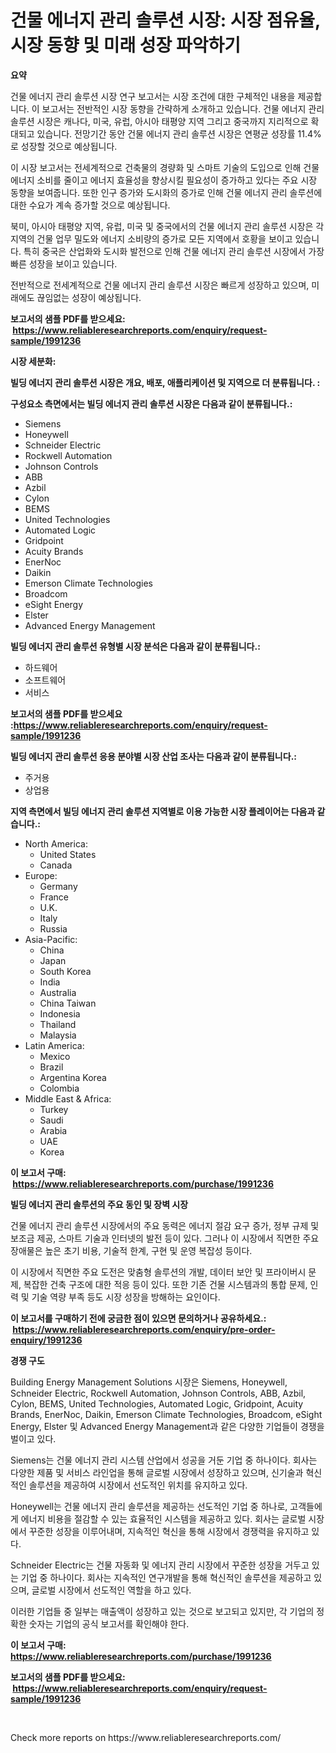 <p><h1>건물 에너지 관리 솔루션 시장: 시장 점유율, 시장 동향 및 미래 성장 파악하기</h1></p><p><strong>요약</strong></p>
<p><p>건물 에너지 관리 솔루션 시장 연구 보고서는 시장 조건에 대한 구체적인 내용을 제공합니다. 이 보고서는 전반적인 시장 동향을 간략하게 소개하고 있습니다. 건물 에너지 관리 솔루션 시장은 캐나다, 미국, 유럽, 아시아 태평양 지역 그리고 중국까지 지리적으로 확대되고 있습니다. 전망기간 동안 건물 에너지 관리 솔루션 시장은 연평균 성장률 11.4%로 성장할 것으로 예상됩니다. </p><p>이 시장 보고서는 전세계적으로 건축물의 경량화 및 스마트 기술의 도입으로 인해 건물 에너지 소비를 줄이고 에너지 효율성을 향상시킬 필요성이 증가하고 있다는 주요 시장 동향을 보여줍니다. 또한 인구 증가와 도시화의 증가로 인해 건물 에너지 관리 솔루션에 대한 수요가 계속 증가할 것으로 예상됩니다.</p><p>북미, 아시아 태평양 지역, 유럽, 미국 및 중국에서의 건물 에너지 관리 솔루션 시장은 각 지역의 건물 업무 밀도와 에너지 소비량의 증가로 모든 지역에서 호황을 보이고 있습니다. 특히 중국은 산업화와 도시화 발전으로 인해 건물 에너지 관리 솔루션 시장에서 가장 빠른 성장을 보이고 있습니다.</p><p>전반적으로 전세계적으로 건물 에너지 관리 솔루션 시장은 빠르게 성장하고 있으며, 미래에도 끊임없는 성장이 예상됩니다.</p></p>
<p><strong>보고서의 샘플 PDF를 받으세요: &nbsp;<a href="https://www.reliableresearchreports.com/enquiry/request-sample/1991236">https://www.reliableresearchreports.com/enquiry/request-sample/1991236</a></strong></p>
<p><strong>시장 세분화:</strong></p>
<p><strong> 빌딩 에너지 관리 솔루션 시장은 개요, 배포, 애플리케이션 및 지역으로 더 분류됩니다. :</strong></p>
<p><strong>구성요소 측면에서는 빌딩 에너지 관리 솔루션 시장은 다음과 같이 분류됩니다.:</strong></p>
<p><ul><li>Siemens</li><li>Honeywell</li><li>Schneider Electric</li><li>Rockwell Automation</li><li>Johnson Controls</li><li>ABB</li><li>Azbil</li><li>Cylon</li><li>BEMS</li><li>United Technologies</li><li>Automated Logic</li><li>Gridpoint</li><li>Acuity Brands</li><li>EnerNoc</li><li>Daikin</li><li>Emerson Climate Technologies</li><li>Broadcom</li><li>eSight Energy</li><li>Elster</li><li>Advanced Energy Management</li></ul></p>
<p><strong> 빌딩 에너지 관리 솔루션 유형별 시장 분석은 다음과 같이 분류됩니다.:</strong></p>
<p><ul><li>하드웨어</li><li>소프트웨어</li><li>서비스</li></ul></p>
<p><strong>보고서의 샘플 PDF를 받으세요 :<a href="https://www.reliableresearchreports.com/enquiry/request-sample/1991236">https://www.reliableresearchreports.com/enquiry/request-sample/1991236</a></strong></p>
<p><strong> 빌딩 에너지 관리 솔루션 응용 분야별 시장 산업 조사는 다음과 같이 분류됩니다.:</strong></p>
<p><ul><li>주거용</li><li>상업용</li></ul></p>
<p><strong>지역 측면에서 빌딩 에너지 관리 솔루션 지역별로 이용 가능한 시장 플레이어는 다음과 같습니다.:</strong></p>
<p><ul>
    <li>
        North America:
        <ul>
            <li>United States</li>
            <li>Canada</li>
        </ul>
    </li>
    <li>
        Europe:
        <ul>
            <li>Germany</li>
            <li>France</li>
            <li>U.K.</li>
            <li>Italy</li>
            <li>Russia</li>
        </ul>
    </li>
    <li>
        Asia-Pacific:
        <ul>
            <li>China</li>
            <li>Japan</li>
            <li>South Korea</li>
            <li>India</li>
            <li>Australia</li>
            <li>China Taiwan</li>
            <li>Indonesia</li>
            <li>Thailand</li>
            <li>Malaysia</li>
        </ul>
    </li>
    <li>
        Latin America:
        <ul>
            <li>Mexico</li>
            <li>Brazil</li>
            <li>Argentina Korea</li>
            <li>Colombia</li>
        </ul>
    </li>
    <li>
        Middle East & Africa:
        <ul>
            <li>Turkey</li>
            <li>Saudi</li>
            <li>Arabia</li>
            <li>UAE</li>
            <li>Korea</li>
        </ul>
    </li>
    </ul></p>
<p><strong>이 보고서 구매: &nbsp;<a href="https://www.reliableresearchreports.com/purchase/1991236">https://www.reliableresearchreports.com/purchase/1991236</a></strong></p>
<p><strong>빌딩 에너지 관리 솔루션의 주요 동인 및 장벽 시장</strong></p>
<p><p>건물 에너지 관리 솔루션 시장에서의 주요 동력은 에너지 절감 요구 증가, 정부 규제 및 보조금 제공, 스마트 기술과 인터넷의 발전 등이 있다. 그러나 이 시장에서 직면한 주요 장애물은 높은 초기 비용, 기술적 한계, 구현 및 운영 복잡성 등이다.</p><p>이 시장에서 직면한 주요 도전은 맞춤형 솔루션의 개발, 데이터 보안 및 프라이버시 문제, 복잡한 건축 구조에 대한 적응 등이 있다. 또한 기존 건물 시스템과의 통합 문제, 인력 및 기술 역량 부족 등도 시장 성장을 방해하는 요인이다.</p></p>
<p><strong>이 보고서를 구매하기 전에 궁금한 점이 있으면 문의하거나 공유하세요.: &nbsp;<a href="https://www.reliableresearchreports.com/enquiry/pre-order-enquiry/1991236">https://www.reliableresearchreports.com/enquiry/pre-order-enquiry/1991236</a></strong></p>
<p><strong>경쟁 구도</strong></p>
<p><p>Building Energy Management Solutions 시장은 Siemens, Honeywell, Schneider Electric, Rockwell Automation, Johnson Controls, ABB, Azbil, Cylon, BEMS, United Technologies, Automated Logic, Gridpoint, Acuity Brands, EnerNoc, Daikin, Emerson Climate Technologies, Broadcom, eSight Energy, Elster 및 Advanced Energy Management과 같은 다양한 기업들이 경쟁을 벌이고 있다.</p><p>Siemens는 건물 에너지 관리 시스템 산업에서 성공을 거둔 기업 중 하나이다. 회사는 다양한 제품 및 서비스 라인업을 통해 글로벌 시장에서 성장하고 있으며, 신기술과 혁신적인 솔루션을 제공하여 시장에서 선도적인 위치를 유지하고 있다.</p><p>Honeywell는 건물 에너지 관리 솔루션을 제공하는 선도적인 기업 중 하나로, 고객들에게 에너지 비용을 절감할 수 있는 효율적인 시스템을 제공하고 있다. 회사는 글로벌 시장에서 꾸준한 성장을 이루어내며, 지속적인 혁신을 통해 시장에서 경쟁력을 유지하고 있다.</p><p>Schneider Electric는 건물 자동화 및 에너지 관리 시장에서 꾸준한 성장을 거두고 있는 기업 중 하나이다. 회사는 지속적인 연구개발을 통해 혁신적인 솔루션을 제공하고 있으며, 글로벌 시장에서 선도적인 역할을 하고 있다.</p><p>이러한 기업들 중 일부는 매출액이 성장하고 있는 것으로 보고되고 있지만, 각 기업의 정확한 숫자는 기업의 공식 보고서를 확인해야 한다.</p></p>
<p><strong>이 보고서 구매: &nbsp; <a href="https://www.reliableresearchreports.com/purchase/1991236">https://www.reliableresearchreports.com/purchase/1991236</a></strong></p>
<p><strong>보고서의 샘플 PDF를 받으세요: &nbsp;<a href="https://www.reliableresearchreports.com/enquiry/request-sample/1991236">https://www.reliableresearchreports.com/enquiry/request-sample/1991236</a></strong><strong></strong></p>
<p>&nbsp;</p>
<p>Check more reports on https://www.reliableresearchreports.com/</p>